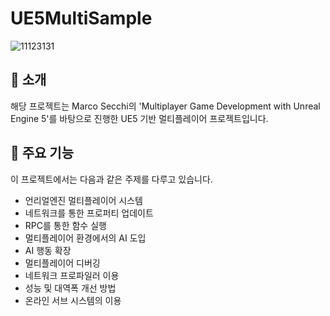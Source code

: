 # UE5MultiSample

![11123131](https://github.com/user-attachments/assets/b36b7fbe-bfe9-45a9-aff6-0936e4f35e9d)

## 📘 소개

해당 프로젝트는 Marco Secchi의 'Multiplayer Game Development with Unreal Engine 5'를 바탕으로 진행한 UE5 기반 멀티플레이어 프로젝트입니다.

## 🚀 주요 기능

이 프로젝트에서는 다음과 같은 주제를 다루고 있습니다.

- 언리얼엔진 멀티플레이어 시스템
- 네트워크를 통한 프로퍼티 업데이트
- RPC를 통한 함수 실행
- 멀티플레이어 환경에서의 AI 도입
- AI 행동 확장
- 멀티플레이어 디버깅
- 네트워크 프로파일러 이용
- 성능 및 대역폭 개선 방법
- 온라인 서브 시스템의 이용
  
